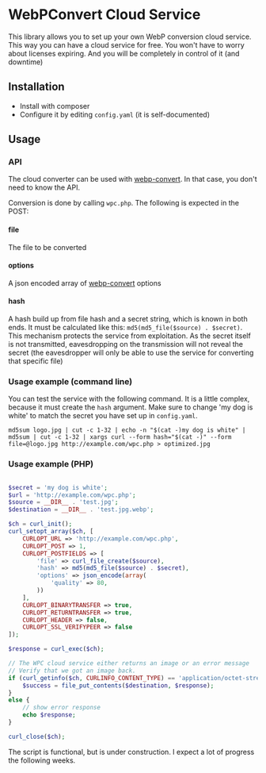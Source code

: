 # WebPConvert Cloud Service

This library allows you to set up your own WebP conversion cloud service. This way you can have a cloud service for free. You won't have to worry about licenses expiring. And you will be completely in control of it (and downtime)


## Installation

- Install with composer
- Configure it by editing `config.yaml` (it is self-documented)


## Usage


### API
The cloud converter can be used with [webp-convert](https://github.com/rosell-dk/webp-convert/). In that case, you don't need to know the API.

Conversion is done by calling `wpc.php`. The following is expected in the POST:

#### file
The file to be converted

#### options
A json encoded array of [webp-convert](https://github.com/rosell-dk/webp-convert/) options

#### hash
A hash build up from file hash and a secret string, which is known in both ends. It must be calculated like this: `md5(md5_file($source) . $secret)`. This mechanism protects the service from exploitation. As the secret itself is not transmitted, eavesdropping on the transmission will not reveal the secret (the eavesdropper will only be able to use the service for converting that specific file)

### Usage example (command line)
You can test the service with the following command. It is a little complex, because it must create the `hash` argument. Make sure to change 'my dog is white' to match the secret you have set up in `config.yaml`.

```
md5sum logo.jpg | cut -c 1-32 | echo -n "$(cat -)my dog is white" | md5sum | cut -c 1-32 | xargs curl --form hash="$(cat -)" --form file=@logo.jpg http://example.com/wpc.php > optimized.jpg
```


### Usage example (PHP)

```php

$secret = 'my dog is white';
$url = 'http://example.com/wpc.php';
$source = __DIR__ . 'test.jpg';
$destination = __DIR__ . 'test.jpg.webp';

$ch = curl_init();
curl_setopt_array($ch, [
    CURLOPT_URL => 'http://example.com/wpc.php',
    CURLOPT_POST => 1,
    CURLOPT_POSTFIELDS => [
        'file' => curl_file_create($source),
        'hash' => md5(md5_file($source) . $secret),
        'options' => json_encode(array(
            'quality' => 80,
        ))
    ],
    CURLOPT_BINARYTRANSFER => true,
    CURLOPT_RETURNTRANSFER => true,
    CURLOPT_HEADER => false,
    CURLOPT_SSL_VERIFYPEER => false
]);

$response = curl_exec($ch);

// The WPC cloud service either returns an image or an error message
// Verify that we got an image back.
if (curl_getinfo($ch, CURLINFO_CONTENT_TYPE) == 'application/octet-stream') {
    $success = file_put_contents($destination, $response);
}
else {
    // show error response
    echo $response;
}

curl_close($ch);
```

The script is functional, but is under construction. I expect a lot of progress the following weeks.
